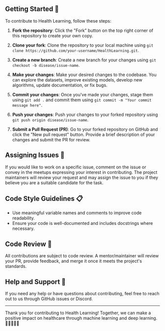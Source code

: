 ## Getting Started 🚀

To contribute to Health Learning, follow these steps:

1. **Fork the repository**: Click the "Fork" button on the top right corner of this repository to create your own copy.

2. **Clone your fork**: Clone the repository to your local machine using `git clone https://github.com/your-username/HealthLearning.git`.

3. **Create a new branch**: Create a new branch for your changes using `git checkout -b disease/issue-name`.

4. **Make your changes**: Make your desired changes to the codebase. You can explore the datasets, improve existing models, develop new algorithms, update documentation, or fix bugs.

5. **Commit your changes**: Once you've made your changes, stage them using `git add .` and commit them using `git commit -m "Your commit message here"`.

6. **Push your changes**: Push your changes to your forked repository using `git push origin disease/issue-name`.

7. **Submit a Pull Request (PR)**: Go to your forked repository on GitHub and click the "New pull request" button. Provide a brief description of your changes and submit the PR for review.

## Assigning Issues 📝

If you would like to work on a specific issue, comment on the issue or convey in the meetups expressing your interest in contributing. The project maintainers will review your request and may assign the issue to you if they believe you are a suitable candidate for the task.

## Code Style Guidelines 📋

- Use meaningful variable names and comments to improve code readability.
- Ensure your code is well-documented and includes docstrings where necessary.

## Code Review 👀

All contributions are subject to code review. A mentor/maintainer will review your PR, provide feedback, and merge it once it meets the project's standards.

## Help and Support 🤝

If you need any help or have questions about contributing, feel free to reach out to us through GitHub issues or Discord.

---

Thank you for contributing to Health Learning! Together, we can make a positive impact on healthcare through machine learning and deep learning. 🌟👩‍⚕️👨‍💻